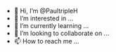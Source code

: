 - 👋 Hi, I’m @PaultripleH
- 👀 I’m interested in ...
- 🌱 I’m currently learning ...
- 💞️ I’m looking to collaborate on ...
- 📫 How to reach me ...

<!---
PaultripleH/PaultripleH is a ✨ special ✨ repository because its `README.md` (this file) appears on your GitHub profile.
You can click the Preview link to take a look at your changes.
--->
